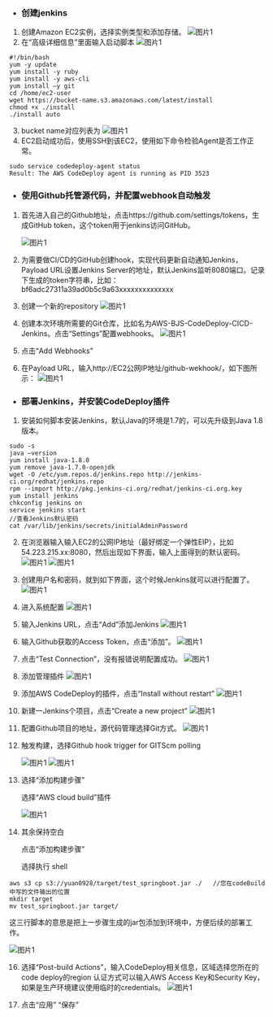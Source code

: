 - ### 创建jenkins
1. 创建Amazon EC2实例，选择实例类型和添加存储。
   ![图片1](./assets/cicd-jar-jenkins/jar-jenkins-1.png)
2. 在“高级详细信息”里面输入启动脚本
   ![图片1](./assets/cicd-jar-jenkins/jar-jenkins-2.png)

```
#!/bin/bash
yum -y update
yum install -y ruby
yum install -y aws-cli
yum install –y git
cd /home/ec2-user
wget https://bucket-name.s3.amazonaws.com/latest/install
chmod +x ./install
./install auto

```
3. bucket name对应列表为
    ![图片1](./assets/cicd-jar-jenkins/jar-jenkins-3.png)
4.  EC2启动成功后，使用SSH到该EC2，使用如下命令检验Agent是否工作正常。

```
sudo service codedeploy-agent status
Result: The AWS CodeDeploy agent is running as PID 3523

```
- ### 使用Github托管源代码，并配置webhook自动触发
1. 首先进入自己的Github地址，点击https://github.com/settings/tokens，生成GitHub token，这个token用于jenkins访问GitHub。

    ![图片1](./assets/cicd-jar-jenkins/jar-jenkins-4.png)
2. 为需要做CI/CD的GitHub创建hook，实现代码更新自动通知Jenkins，Payload URL设置Jenkins Server的地址，默认Jenkins监听8080端口。记录下生成的token字符串，比如： bf6adc27311a39ad0b5c9a63xxxxxxxxxxxxxx
3. 创建一个新的repository
   ![图片1](./assets/cicd-jar-jenkins/jar-jenkins-5.png)
4. 创建本次环境所需要的Git仓库，比如名为AWS-BJS-CodeDeploy-CICD-Jenkins。点击“Settings”配置webhooks。
   ![图片1](./assets/cicd-jar-jenkins/jar-jenkins-6.png)
5. 点击“Add Webhooks”
6. 在Payload URL，输入http://EC2公网IP地址/github-wekhook/，如下图所示：
    ![图片1](./assets/cicd-jar-jenkins/jar-jenkins-7.png)
- ### 部署Jenkins，并安装CodeDeploy插件
1. 安装如何脚本安装Jenkins，默认Java的环境是1.7的，可以先升级到Java 1.8版本。

```
sudo -s
java –version
yum install java-1.8.0
yum remove java-1.7.0-openjdk
wget -O /etc/yum.repos.d/jenkins.repo http://jenkins-ci.org/redhat/jenkins.repo
rpm --import http://pkg.jenkins-ci.org/redhat/jenkins-ci.org.key
yum install jenkins
chkconfig jenkins on
service jenkins start
//查看Jenkins默认密码
cat /var/lib/jenkins/secrets/initialAdminPassword

```
2. 在浏览器输入输入EC2的公网IP地址（最好绑定一个弹性EIP），比如54.223.215.xx:8080，然后出现如下界面，输入上面得到的默认密码。
     ![图片1](./assets/cicd-jar-jenkins/jar-jenkins-8.png)
     ![图片1](./assets/cicd-jar-jenkins/jar-jenkins-9.png)
3. 创建用户名和密码，就到如下界面，这个时候Jenkins就可以进行配置了。
     ![图片1](./assets/cicd-jar-jenkins/jar-jenkins-10.png)
4. 进入系统配置
     ![图片1](./assets/cicd-jar-jenkins/jar-jenkins-11.png)
5. 输入Jenkins URL，点击“Add”添加Jenkins
     ![图片1](./assets/cicd-jar-jenkins/jar-jenkins-12.png)
6. 输入Github获取的Access Token，点击“添加”。
     ![图片1](./assets/cicd-jar-jenkins/jar-jenkins-13.png)
7. 点击“Test Connection”，没有报错说明配置成功。
     ![图片1](./assets/cicd-jar-jenkins/jar-jenkins-14.png)
8. 添加管理插件
     ![图片1](./assets/cicd-jar-jenkins/jar-jenkins-15.png)
9. 添加AWS CodeDeploy的插件，点击“Install without restart”
     ![图片1](./assets/cicd-jar-jenkins/cicd-jar-jenkins-16.png)
10. 新建一Jenkins个项目，点击“Create a new project”
     ![图片1](./assets/cicd-jar-jenkins/jar-jenkins-17.png)
11. 配置Github项目的地址，源代码管理选择Git方式。
     ![图片1](./assets/cicd-jar-jenkins/jar-jenkins-18.png)
12. 触发构建，选择Github hook trigger for GITScm polling

     ![图片1](./assets/cicd-jar-jenkins/jar-jenkins-19.png)
     ![图片1](./assets/cicd-jar-jenkins/jar-jenkins-20.png)
13. 选择“添加构建步骤”

    选择“AWS cloud build”插件
    
    ![图片1](./assets/cicd-jar-jenkins/jar-jenkins-21.png)
14. 其余保持空白

    点击“添加构建步骤”
    
    选择执行 shell
    
    
```
aws s3 cp s3://yuan0928/target/test_springboot.jar ./   //您在codeBuild中写的文件输出的位置
mkdir target
mv test_springboot.jar target/

```

   这三行脚本的意思是把上一步骤生成的jar包添加到环境中，方便后续的部署工作。
   
   ![图片1](./assets/cicd-jar-jenkins/jar-jenkins-22.png)
    
16. 选择“Post-build Actions”，输入CodeDeploy相关信息，区域选择您所在的code deploy的region
认证方式可以输入AWS Access Key和Security Key，如果是生产环境建议使用临时的credentials。
     ![图片1](./assets/cicd-jar-jenkins/jar-jenkins-23.png)
     
18. 点击“应用” “保存”
